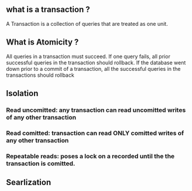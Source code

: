 
## what is a transaction ?  
A Transaction is  a collection of queries that are treated as one unit.

## What is Atomicity ?
All queries in a transaction must succeed. If one query fails, all prior successful queries in the transaction
should rollback. If the database went down prior to a commit of a transaction,
all the successful queries in the transactions should rollback  

## Isolation
### Read uncomitted: any transaction can read uncomitted writes of any other transaction
### Read comitted: transaction can read ONLY comitted writes of any other transaction
### Repeatable reads: poses a lock on a recorded until the the transaction is comitted.
## Searlization
